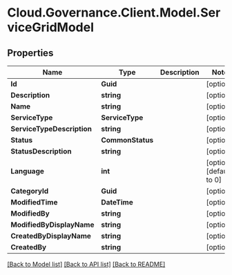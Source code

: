 # Cloud.Governance.Client.Model.ServiceGridModel
## Properties

Name | Type | Description | Notes
------------ | ------------- | ------------- | -------------
**Id** | **Guid** |  | [optional] 
**Description** | **string** |  | [optional] 
**Name** | **string** |  | [optional] 
**ServiceType** | **ServiceType** |  | [optional] 
**ServiceTypeDescription** | **string** |  | [optional] 
**Status** | **CommonStatus** |  | [optional] 
**StatusDescription** | **string** |  | [optional] 
**Language** | **int** |  | [optional] [default to 0]
**CategoryId** | **Guid** |  | [optional] 
**ModifiedTime** | **DateTime** |  | [optional] 
**ModifiedBy** | **string** |  | [optional] 
**ModifiedByDisplayName** | **string** |  | [optional] 
**CreatedByDisplayName** | **string** |  | [optional] 
**CreatedBy** | **string** |  | [optional] 

[[Back to Model list]](../README.md#documentation-for-models) [[Back to API list]](../README.md#documentation-for-api-endpoints) [[Back to README]](../README.md)

